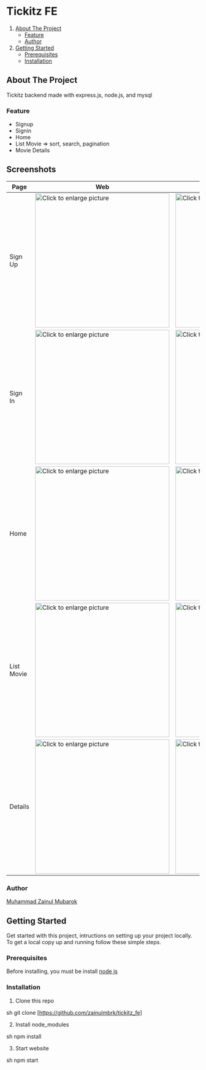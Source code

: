 # Tickitz FE

<ol>
    <li>
      <a href="#about-the-project">About The Project</a>
      <ul>
        <li><a href="#feature">Feature</a></li>
        <li><a href="#feature">Author</a></li>
      </ul>
    </li>
    <li>
      <a href="#getting-started">Getting Started</a>
      <ul>
        <li><a href="#prerequisites">Prerequisites</a></li>
        <li><a href="#installation">Installation</a></li>
      </ul>
    </li>
 
</ol>

## About The Project
Tickitz backend made with express.js, node.js, and mysql

### Feature
- Signup
- Signin
- Home
- List Movie => sort, search, pagination
- Movie Details

## Screenshots
 | Page | Web | Mobile | 
 | ------- | ---- | ------ |
 |Sign Up|<a href="https://drive.google.com/uc?export=view&id=1qpqKkr6bGtGCx8EfRNx62Jic3rwEE5fU"><img src="https://drive.google.com/uc?export=view&id=1qpqKkr6bGtGCx8EfRNx62Jic3rwEE5fU" style="width: 350px; max-width: 100%; height: auto" title="Click to enlarge picture" />|<a href="https://drive.google.com/uc?export=view&id=1gv5qbcVULWRLuD3JtxAP4lYef8GUcRx-"><img src="https://drive.google.com/uc?export=view&id=1gv5qbcVULWRLuD3JtxAP4lYef8GUcRx-" style="width: 350px; max-width: 100%; height: auto" title="Click to enlarge picture" />
 |Sign In|<a href="https://drive.google.com/uc?export=view&id=1XHBlgkZMFHvX8y0j8nbC5CgdJw8qKsRT"><img src="https://drive.google.com/uc?export=view&id=1XHBlgkZMFHvX8y0j8nbC5CgdJw8qKsRT" style="width: 350px; max-width: 100%; height: auto" title="Click to enlarge picture" />|<a href="https://drive.google.com/uc?export=view&id=15d4FuVl30s3W5IFUUDNlPAi2sHpVnP1b"><img src="https://drive.google.com/uc?export=view&id=15d4FuVl30s3W5IFUUDNlPAi2sHpVnP1b" style="width: 350px; max-width: 100%; height: auto" title="Click to enlarge picture" />
|Home|<a href="https://drive.google.com/uc?export=view&id=1mhuHCwtFq76t2yTDImacKS3eaK16-JDC"><img src="https://drive.google.com/uc?export=view&id=1mhuHCwtFq76t2yTDImacKS3eaK16-JDC" style="width: 350px; max-width: 100%; height: auto" title="Click to enlarge picture" />|<a href="https://drive.google.com/uc?export=view&id=1qQF4zu9bGtm19uODX4q8rACQlhmU3Lpb"><img src="https://drive.google.com/uc?export=view&id=1qQF4zu9bGtm19uODX4q8rACQlhmU3Lpb" style="width: 350px; max-width: 100%; height: auto" title="Click to enlarge picture" />
|List Movie|<a href="https://drive.google.com/uc?export=view&id=1nQAd08zm8rCp3h33V8v4ILLHEEeF_xgp"><img src="https://drive.google.com/uc?export=view&id=1nQAd08zm8rCp3h33V8v4ILLHEEeF_xgp" style="width: 350px; max-width: 100%; height: auto" title="Click to enlarge picture" />|<a href="https://drive.google.com/uc?export=view&id=123b8nbIT6cqxqr_Nm2wouTMR4as4RWx8"><img src="https://drive.google.com/uc?export=view&id=123b8nbIT6cqxqr_Nm2wouTMR4as4RWx8" style="width: 350px; max-width: 100%; height: auto" title="Click to enlarge picture" />
|Details|<a href="https://drive.google.com/uc?export=view&id1sd19aCvALPWt97pJEK-xRxtsGictJNh1"><img src="https://drive.google.com/uc?export=view&id=1sd19aCvALPWt97pJEK-xRxtsGictJNh1" style="width: 350px; max-width: 100%; height: auto" title="Click to enlarge picture" />|<a href="https://drive.google.com/uc?export=view&id=13Kg5kD6AqYmjuTIK1lM9Kl9egriopmvE"><img src="https://drive.google.com/uc?export=view&id=13Kg5kD6AqYmjuTIK1lM9Kl9egriopmvE" style="width: 350px; max-width: 100%; height: auto" title="Click to enlarge picture" />


### Author
[Muhammad Zainul Mubarok](https://github.com/zainulmbrk)

## Getting Started

Get started with this project, intructions on setting up your project locally.<br />
To get a local copy up and running follow these simple steps.
### Prerequisites

Before installing, you must be install [node js](https://nodejs.org) 
### Installation

1. Clone this repo
 
sh
git clone [https://github.com/zainulmbrk/tickitz_fe]

2. Install node_modules

sh
npm install

3. Start website

sh
npm start




